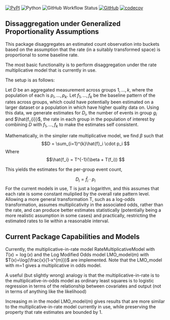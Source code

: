 [![PyPI](https://img.shields.io/pypi/v/pydisagg)](https://pypi.org/project/pydisagg/)
![Python](https://img.shields.io/badge/python-3.6%2B-blue.svg)
![GitHub Workflow Status](https://img.shields.io/github/actions/workflow/status/ihmeuw-msca/pyDisagg/build.yml)
[![GitHub](https://img.shields.io/github/license/ihmeuw-msca/pyDisagg)](./LICENSE)
[![codecov](https://codecov.io/gh/ihmeuw-msca/pyDisagg/graph/badge.svg?token=OCIUF5DW0X)](https://codecov.io/gh/ihmeuw-msca/pyDisagg)

## Dissaggregation under Generalized Proportionality Assumptions
This package disaggregates an estimated count observation into buckets based on the assumption that the rate (in a suitably transformed space) is proportional to some baseline rate. 

The most basic functionality is to perform disaggregation under the rate multiplicative model that is currently in use. 

The setup is as follows: 

Let $D$ be an aggregated measurement across groups $1,\ldots,k$, where the population of each is $p_i,\ldots,p_k$. Let $f_1,\ldots,f_k$ be the baseline pattern of the rates across groups, which could have potentially been estimated on a larger dataset or a population in which have higher quality data on. Using this data, we generate estimates for $D_i$, the number of events in group $g_i$ and $\hat{f_{i}}$, the rate in each group in the population of interest by combining $D$ with $f_1,...,f_k$ to make the estimates self consistent. 

Mathematically, in the simpler rate multiplicative model, we find $\beta$ such that 
$$D = \sum_{i=1}^{k}\hat{f}_i \cdot p_i $$
Where
$$\hat{f_i} = T^{-1}(\beta + T(f_i)) $$

This yields the estimates for the per-group event count, 

$$D_i = \hat f_i \cdot p_i $$
For the current models in use, T is just a logarithm, and this assumes that each rate is some constant muliplied by the overall rate pattern level. Allowing a more general transformation T, such as a log-odds transformation, assumes multiplicativity in the associated odds, rather than the rate, and can produce better estimates statistically (potentially being a more realistic assumption in some cases) and practically, restricting the estimated rates to lie within a reasonable interval. 

## Current Package Capabilities and Models
Currently, the multiplicative-in-rate model RateMultiplicativeModel with $T(x)=\log(x)$ and the Log Modified Odds model LMO_model(m) with $T(x)=\log(\frac{x}{1-x^{m}})$ are implemented. Note that the LMO_model with m=1 gives a multiplicative in odds model.

A useful (but slightly wrong) analogy is that the multiplicative-in-rate is to the multiplicative-in-odds model as ordinary least squares is to logistic regression in terms of the relationship between covariates and output (not in terms of anything like the likelihood)

Increasing m in the model LMO_model(m) gives results that are more similar to the multiplicative-in-rate model currently in use, while preserving the property that rate estimates are bounded by 1. 
